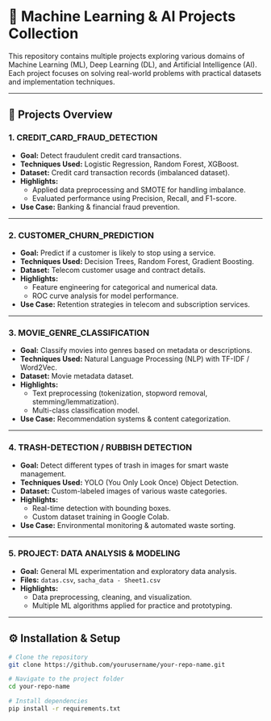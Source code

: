 # 🧠 Machine Learning & AI Projects Collection

This repository contains multiple projects exploring various domains of Machine Learning (ML), Deep Learning (DL), and Artificial Intelligence (AI).  
Each project focuses on solving real-world problems with practical datasets and implementation techniques.

---

## 📂 Projects Overview

### 1. **CREDIT_CARD_FRAUD_DETECTION**
- **Goal:** Detect fraudulent credit card transactions.
- **Techniques Used:** Logistic Regression, Random Forest, XGBoost.
- **Dataset:** Credit card transaction records (imbalanced dataset).
- **Highlights:**  
  - Applied data preprocessing and SMOTE for handling imbalance.
  - Evaluated performance using Precision, Recall, and F1-score.
- **Use Case:** Banking & financial fraud prevention.

---

### 2. **CUSTOMER_CHURN_PREDICTION**
- **Goal:** Predict if a customer is likely to stop using a service.
- **Techniques Used:** Decision Trees, Random Forest, Gradient Boosting.
- **Dataset:** Telecom customer usage and contract details.
- **Highlights:**  
  - Feature engineering for categorical and numerical data.
  - ROC curve analysis for model performance.
- **Use Case:** Retention strategies in telecom and subscription services.

---

### 3. **MOVIE_GENRE_CLASSIFICATION**
- **Goal:** Classify movies into genres based on metadata or descriptions.
- **Techniques Used:** Natural Language Processing (NLP) with TF-IDF / Word2Vec.
- **Dataset:** Movie metadata dataset.
- **Highlights:**  
  - Text preprocessing (tokenization, stopword removal, stemming/lemmatization).
  - Multi-class classification model.
- **Use Case:** Recommendation systems & content categorization.

---

### 4. **TRASH-DETECTION / RUBBISH DETECTION**
- **Goal:** Detect different types of trash in images for smart waste management.
- **Techniques Used:** YOLO (You Only Look Once) Object Detection.
- **Dataset:** Custom-labeled images of various waste categories.
- **Highlights:**  
  - Real-time detection with bounding boxes.
  - Custom dataset training in Google Colab.
- **Use Case:** Environmental monitoring & automated waste sorting.

---

### 5. **PROJECT: DATA ANALYSIS & MODELING**
- **Goal:** General ML experimentation and exploratory data analysis.
- **Files:** `datas.csv`, `sacha_data - Sheet1.csv`
- **Highlights:**  
  - Data preprocessing, cleaning, and visualization.
  - Multiple ML algorithms applied for practice and prototyping.

---

## ⚙️ Installation & Setup

```bash
# Clone the repository
git clone https://github.com/yourusername/your-repo-name.git

# Navigate to the project folder
cd your-repo-name

# Install dependencies
pip install -r requirements.txt
